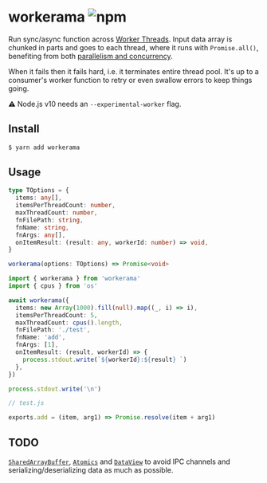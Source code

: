 # workerama ![npm](https://flat.badgen.net/npm/v/workerama)

Run sync/async function across [Worker Threads](https://nodejs.org/api/worker_threads.html). Input data array is chunked in parts and goes to each thread, where it runs with `Promise.all()`, benefiting from both [parallelism and concurrency](https://stackoverflow.com/questions/1050222/what-is-the-difference-between-concurrency-and-parallelism).

When it fails then it fails hard, i.e. it terminates entire thread pool. It's up to a consumer's worker function to retry or even swallow errors to keep things going.

:warning: Node.js v10 needs an `--experimental-worker` flag.

## Install

```sh
$ yarn add workerama
```

## Usage

```ts
type TOptions = {
  items: any[],
  itemsPerThreadCount: number,
  maxThreadCount: number,
  fnFilePath: string,
  fnName: string,
  fnArgs: any[],
  onItemResult: (result: any, workerId: number) => void,
}

workerama(options: TOptions) => Promise<void>
```

```ts
import { workerama } from 'workerama'
import { cpus } from 'os'

await workerama({
  items: new Array(1000).fill(null).map((_, i) => i),
  itemsPerThreadCount: 5,
  maxThreadCount: cpus().length,
  fnFilePath: './test',
  fnName: 'add',
  fnArgs: [1],
  onItemResult: (result, workerId) => {
    process.stdout.write(`${workerId}:${result} `)
  },
})

process.stdout.write('\n')
```

```ts
// test.js

exports.add = (item, arg1) => Promise.resolve(item + arg1)
```

## TODO

[`SharedArrayBuffer`](https://developer.mozilla.org/en-US/docs/Web/JavaScript/Reference/Global_Objects/SharedArrayBuffer), [`Atomics`](https://developer.mozilla.org/en-US/docs/Web/JavaScript/Reference/Global_Objects/Atomics) and [`DataView`](https://developer.mozilla.org/en-US/docs/Web/JavaScript/Reference/Global_Objects/DataView) to avoid IPC channels and serializing/deserializing data as much as possible.
